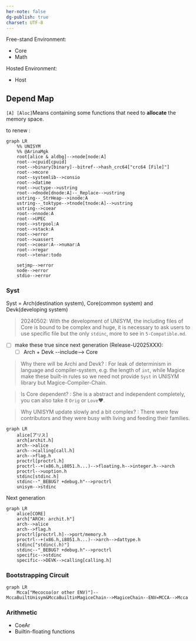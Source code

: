 ```yaml
---
her-note: false
dg-publish: true
charset: UTF-8
---
```


Free-stand Environment:
- Core
- Math

Hosted Environment:
- Host

## Depend Map

`[A] [Aloc]`Means containing some functions that need to **allocate** the memory space. 


to renew :
```
graph LR
	%% UNISYM
	%% @ArinaMgk
	root[alice & aldbg]-->node[node:A]
	root-->cpuid[cpuid]
	root-->binary[binary]--bitref-->hash_crc64["crc64 [File]"]
	root-->mcore
	root--systemlib-->consio
	root-->datime
	root-->uctype-->ustring
	root-->dnode[dnode:A]--_Replace-->ustring
	ustring--_StrHeap-->inode:A
	ustring--_toktype-->tnode[tnode:A]-->ustring
	ustring-->coear
	root-->nnode:A
	root-->UPEC
	root-->strpool:A
	root-->stack:A
	root-->error
	root-->uassert
	root-->coear:A-->numar:A
	root-->regar
	root-->tenar:todo
	
	setjmp-->error
	node-->error
	stdio-->error
```


### Syst

Syst = Arch(destination system), Core(common system) and Devk(developing system)

> 20240502: With the development of UNISYM, the including files of Core is bound to be complex and huge, it is necessary to ask users to use specific file but the only `stdinc`, more to see in `5-Compatible.md`. 

- [ ] make these true since next generation (Release-U2025XXX):
	- [ ] Arch + Devk --include--> Core

>Why there will be Archi and Devk?
>: For leak of determinism in language and compiler-system, e.g. the length of `int`, while Magice make these built-in rules so we need not provide `Syst` in UNISYM library but Magice-Compiler-Chain.

>Is Core dependent?
>: She is a abstract and independent completely, you can also take it `Orig` or `Love`❤.

>Why UNISYM update slowly and a bit complex?
>: There were few contributors and they were busy with living and feeding their families.

```mermaid
graph LR
	alice[アリス]
	arch[archit.h]
	arch-->alice
	arch-->calling[call.h]
	arch-->flag.h
	proctrl[proctrl.h]
	proctrl--+(x86.h,i8051.h...)-->floating.h-->integer.h-->arch
	proctrl-->uoption.h
	stdinc[stdinc.h]
	stdinc--"_BEBUG? +debug.h"-->proctrl
	unisym-->stdinc
```

Next generation

```mermaid
graph LR
	alice[CORE]
	arch["ARCH: archit.h"]
	arch-->alice
	arch-->flag.h
	proctrl[proctrl.h]-->port/memory.h
	proctrl--+(x86.h,i8051.h...)-->arch-->dattype.h
	stdinc["stdinc(.h)"]
	stdinc--"_BEBUG? +debug.h"-->proctrl
	specific-->stdinc
	specific-->DEVK-->calling[calling.h]
```


### Bootstrapping Circuit

```mermaid
graph LR
	Mcca["Mecocoa(or other ENV)"]--MccaBuiltUnisym&MccaBuiltinMagiceChain-->MagiceChain--ENV=MCCA-->Mcca
```

### Arithmetic

- CoeAr
- Builtin-floating functions


